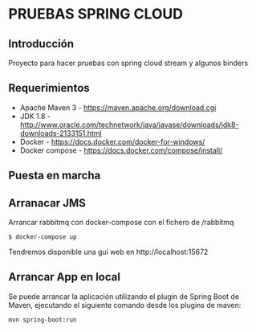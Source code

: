 # PRUEBAS SPRING CLOUD

## Introducción

Proyecto para hacer pruebas con spring cloud stream y algunos binders

## Requerimientos
- Apache Maven 3 - https://maven.apache.org/download.cgi
- JDK 1.8 - http://www.oracle.com/technetwork/java/javase/downloads/jdk8-downloads-2133151.html
- Docker - https://docs.docker.com/docker-for-windows/
- Docker compose - https://docs.docker.com/compose/install/

## Puesta en marcha

## Arranacar JMS
Arrancar rabbitmq con docker-compose con el fichero de /rabbitmq
```
$ docker-compose up
```
Tendremos disponible una gui web en http://localhost:15672

## Arrancar App en local
Se puede arrancar la aplicación utilizando el plugin de Spring Boot de Maven, ejecutando el siguiente comando desde los plugins de maven:
```
mvn spring-boot:run
```




